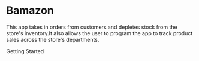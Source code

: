 # Bamazon

This app takes in orders from customers and depletes stock from the store's inventory.It also allows the user to program the app to track product sales across the store's departments.

Getting Started
